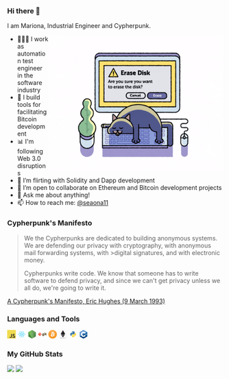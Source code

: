 ### Hi there 👋
I am Mariona, Industrial Engineer and Cypherpunk.

<img align="right" alt="GIF" src="https://github.com/seaona/seaona/blob/main/cat-github.gif?raw=true" width="408" height="318" />


- 👨🏻‍💻 I work as automation test engineer in the software industry
- 🔧 I build tools for facilitating Bitcoin development
- 📊 I'm following Web 3.0 disruptions
- 🚀 I’m flirting with Solidity and Dapp development
- 👯 I’m open to collaborate on Ethereum and Bitcoin development projects
- 💬 Ask me about anything! 
- 📫 How to reach me: [@seaona11](https://twitter.com/seaona11)

### Cypherpunk's Manifesto
>We the Cypherpunks are dedicated to building anonymous systems.  We are defending our privacy with cryptography, with anonymous mail forwarding systems, with >digital signatures, and with electronic money.
>
>Cypherpunks write code. We know that someone has to write software to defend privacy, and since we can't get privacy unless we all do, we're going to write it.

[A Cypherpunk's Manifesto, Eric Hughes (9 March 1993)](https://nakamotoinstitute.org/static/docs/cypherpunk-manifesto.txt)

### Languages and Tools
<code><img height="20" src="https://raw.githubusercontent.com/github/explore/80688e429a7d4ef2fca1e82350fe8e3517d3494d/topics/javascript/javascript.png"></code>
<code><img height="20" src="https://raw.githubusercontent.com/github/explore/80688e429a7d4ef2fca1e82350fe8e3517d3494d/topics/react/react.png"></code>
<code><img height="20" src="https://raw.githubusercontent.com/github/explore/80688e429a7d4ef2fca1e82350fe8e3517d3494d/topics/nodejs/nodejs.png"></code>
<code><img height="20" src="https://raw.githubusercontent.com/github/explore/80688e429a7d4ef2fca1e82350fe8e3517d3494d/topics/git/git.png"></code>
<code><img height="20" src="https://raw.githubusercontent.com/github/explore/80688e429a7d4ef2fca1e82350fe8e3517d3494d/topics/bitcoin/bitcoin.png"></code>
<code><img height="20" src="https://raw.githubusercontent.com/github/explore/80688e429a7d4ef2fca1e82350fe8e3517d3494d/topics/ethereum/ethereum.png"></code>
<code><img height="20" src="https://raw.githubusercontent.com/github/explore/80688e429a7d4ef2fca1e82350fe8e3517d3494d/topics/python/python.png"></code>
<code><img height="20" src="https://raw.githubusercontent.com/github/explore/80688e429a7d4ef2fca1e82350fe8e3517d3494d/topics/cpp/cpp.png"></code>

### My GitHub Stats
<p>
  <img height="180em" src="https://github-readme-stats.vercel.app/api?username=seaona&show_icons=true&hide_border=true&&count_private=true&include_all_commits=true" />
  <img height="180em" src="https://github-readme-stats.vercel.app/api/top-langs/?username=seaona&show_icons=true&hide_border=true&layout=compact&langs_count=8"/>
</p>
